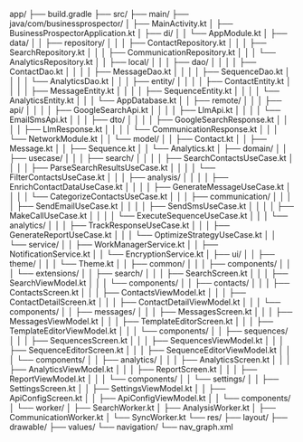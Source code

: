 app/
├── build.gradle
├── src/
├── main/
├── java/com/businessprospector/
│   ├── MainActivity.kt
│   ├── BusinessProspectorApplication.kt
│   ├── di/
│   │   └── AppModule.kt
│   ├── data/
│   │   ├── repository/
│   │   │   ├── ContactRepository.kt
│   │   │   ├── SearchRepository.kt
│   │   │   ├── CommunicationRepository.kt
│   │   │   └── AnalyticsRepository.kt
│   │   ├── local/
│   │   │   ├── dao/
│   │   │   │   ├── ContactDao.kt
│   │   │   │   ├── MessageDao.kt
│   │   │   │   ├── SequenceDao.kt
│   │   │   │   └── AnalyticsDao.kt
│   │   │   ├── entity/
│   │   │   │   ├── ContactEntity.kt
│   │   │   │   ├── MessageEntity.kt
│   │   │   │   ├── SequenceEntity.kt
│   │   │   │   └── AnalyticsEntity.kt
│   │   │   └── AppDatabase.kt
│   │   ├── remote/
│   │   │   ├── api/
│   │   │   │   ├── GoogleSearchApi.kt
│   │   │   │   ├── LlmApi.kt
│   │   │   │   └── EmailSmsApi.kt
│   │   │   ├── dto/
│   │   │   │   ├── GoogleSearchResponse.kt
│   │   │   │   ├── LlmResponse.kt
│   │   │   │   └── CommunicationResponse.kt
│   │   │   └── NetworkModule.kt
│   │   └── model/
│   │       ├── Contact.kt
│   │       ├── Message.kt
│   │       ├── Sequence.kt
│   │       └── Analytics.kt
│   ├── domain/
│   │   ├── usecase/
│   │   │   ├── search/
│   │   │   │   ├── SearchContactsUseCase.kt
│   │   │   │   ├── ParseSearchResultsUseCase.kt
│   │   │   │   └── FilterContactsUseCase.kt
│   │   │   ├── analysis/
│   │   │   │   ├── EnrichContactDataUseCase.kt
│   │   │   │   ├── GenerateMessageUseCase.kt
│   │   │   │   └── CategorizeContactsUseCase.kt
│   │   │   ├── communication/
│   │   │   │   ├── SendEmailUseCase.kt
│   │   │   │   ├── SendSmsUseCase.kt
│   │   │   │   ├── MakeCallUseCase.kt
│   │   │   │   └── ExecuteSequenceUseCase.kt
│   │   │   └── analytics/
│   │   │       ├── TrackResponseUseCase.kt
│   │   │       ├── GenerateReportUseCase.kt
│   │   │       └── OptimizeStrategyUseCase.kt
│   │   └── service/
│   │       ├── WorkManagerService.kt
│   │       ├── NotificationService.kt
│   │       └── EncryptionService.kt
│   ├── ui/
│   │   ├── theme/
│   │   │   └── Theme.kt
│   │   ├── common/
│   │   │   ├── components/
│   │   │   └── extensions/
│   │   ├── search/
│   │   │   ├── SearchScreen.kt
│   │   │   ├── SearchViewModel.kt
│   │   │   └── components/
│   │   ├── contacts/
│   │   │   ├── ContactsScreen.kt
│   │   │   ├── ContactsViewModel.kt
│   │   │   ├── ContactDetailScreen.kt
│   │   │   ├── ContactDetailViewModel.kt
│   │   │   └── components/
│   │   ├── messages/
│   │   │   ├── MessagesScreen.kt
│   │   │   ├── MessagesViewModel.kt
│   │   │   ├── TemplateEditorScreen.kt
│   │   │   ├── TemplateEditorViewModel.kt
│   │   │   └── components/
│   │   ├── sequences/
│   │   │   ├── SequencesScreen.kt
│   │   │   ├── SequencesViewModel.kt
│   │   │   ├── SequenceEditorScreen.kt
│   │   │   ├── SequenceEditorViewModel.kt
│   │   │   └── components/
│   │   ├── analytics/
│   │   │   ├── AnalyticsScreen.kt
│   │   │   ├── AnalyticsViewModel.kt
│   │   │   ├── ReportScreen.kt
│   │   │   ├── ReportViewModel.kt
│   │   │   └── components/
│   │   └── settings/
│   │       ├── SettingsScreen.kt
│   │       ├── SettingsViewModel.kt
│   │       ├── ApiConfigScreen.kt
│   │       ├── ApiConfigViewModel.kt
│   │       └── components/
│   └── worker/
│       ├── SearchWorker.kt
│       ├── AnalysisWorker.kt
│       ├── CommunicationWorker.kt
│       └── SyncWorker.kt
└── res/
├── layout/
├── drawable/
├── values/
└── navigation/
└── nav_graph.xml